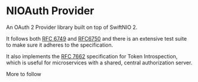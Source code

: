 # NIOAuth Provider

An OAuth 2 Provider library built on top of SwiftNIO 2. 

It follows both [RFC 6749](https://tools.ietf.org/html/rfc6749) and [RFC6750](https://tools.ietf.org/html/rfc6749) and there is an extensive test suite to make sure it adheres to the specification.

It also implements the [RFC 7662](https://tools.ietf.org/html/rfc7662) specification for Token Introspection, which is useful for microservices with a shared, central authorization server.

More to follow